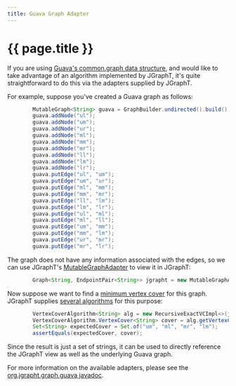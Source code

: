 ```yaml
---
title: Guava Graph Adapter
---
```


# {{ page.title }}

If you are using [Guava's common.graph data structure](https://github.com/google/guava/wiki/GraphsExplained), and would like to take advantage of an algorithm implemented by JGraphT, it's quite straightforward to do this via the adapters supplied by JGraphT.

For example, suppose you've created a Guava graph as follows:

```java
        MutableGraph<String> guava = GraphBuilder.undirected().build();
        guava.addNode("ul");
        guava.addNode("um");
        guava.addNode("ur");
        guava.addNode("ml");
        guava.addNode("mm");
        guava.addNode("mr");
        guava.addNode("ll");
        guava.addNode("lm");
        guava.addNode("lr");
        guava.putEdge("ul", "um");
        guava.putEdge("um", "ur");
        guava.putEdge("ml", "mm");
        guava.putEdge("mm", "mr");
        guava.putEdge("ll", "lm");
        guava.putEdge("lm", "lr");
        guava.putEdge("ul", "ml");
        guava.putEdge("ml", "ll");
        guava.putEdge("um", "mm");
        guava.putEdge("mm", "lm");
        guava.putEdge("ur", "mr");
        guava.putEdge("mr", "lr");
```

The graph does not have any information associated with the edges, so we can use JGraphT's [MutableGraphAdapter](https://jgrapht.org/javadoc/org.jgrapht.guava/org/jgrapht/graph/guava/MutableGraphAdapter.html) to view it in JGraphT:

```java
        Graph<String, EndpointPair<String>> jgrapht = new MutableGraphAdapter<>(guava);
```

Now suppose we want to find a [minimum vertex cover](https://brilliant.org/wiki/vertex-cover) for this graph.  JGraphT supplies [several algorithms](https://jgrapht.org/javadoc/org.jgrapht.core/org/jgrapht/alg/vertexcover/package-summary.html) for this purpose:

```java
        VertexCoverAlgorithm<String> alg = new RecursiveExactVCImpl<>(jgrapht);
        VertexCoverAlgorithm.VertexCover<String> cover = alg.getVertexCover();
        Set<String> expectedCover = Set.of("um", "ml", "mr", "lm");
        assertEquals(expectedCover, cover);
```

Since the result is just a set of strings, it can be used to directly reference the JGraphT view as well as the underlying Guava graph.

For more information on the available adapters, please see the [org.jgrapht.graph.guava javadoc](https://jgrapht.org/javadoc/org.jgrapht.guava/org/jgrapht/graph/guava/package-summary.html).
